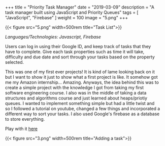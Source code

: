 +++
title = "Priority Task Manager"
date = "2019-03-09"
description = "A task manager built using JavaScript and Priority Queues"
tags = [
    "JavaScript", "Firebase"
]
weight = 100
image = "5.png"
+++

{{< figure src="5.png" width=500rem title="Task List">}}

*Languages/Technologies: Javascript, Firebase*

Users can log in using their Google ID, and keep track of tasks that they have to complete. Give each task properties such as time it will take, difficulty and due date and sort through your tasks based on the property selected.

This was one of my first ever projects! It is kind of lame looking back on it but I want to show it just to show what a first project is like. It somehow got me my Amazon internship... Amazing. Anyways, the idea behind this was to create a simple project with the knowledge I got from taking my first software engineering course. I also was in the middle of taking a data structures and algorithms course and just learned about heaps/priotiy queues. I wanted to implement something simple but had a little twist and so I followed a tutorial on youtube, changed a few things and incorporated a different way to sort your tasks. I also used Google's firebase as a database to store everything. 

Play with it [here](https://vandyliu.com/PriorityTaskManager/)

{{< figure src="3.png" width=500rem title="Adding a task">}}